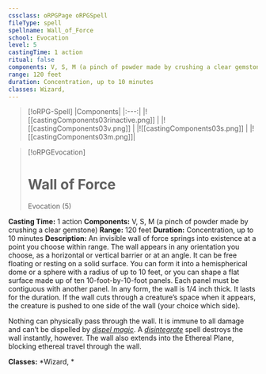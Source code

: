 ```yaml
---
cssclass: oRPGPage oRPGSpell
fileType: spell
spellname: Wall_of_Force
school: Evocation
level: 5
castingTime: 1 action
ritual: false
components: V, S, M (a pinch of powder made by crushing a clear gemstone)
range: 120 feet
duration: Concentration, up to 10 minutes
classes: Wizard,
---
```

> [!oRPG-Spell]
> |Components|
> |:---:|
> |![[castingComponents03rinactive.png]] |
> |![[castingComponents03v.png]] |
> |![[castingComponents03s.png]] |
> |![[castingComponents03m.png]]|

> [!oRPGEvocation]
>#  Wall of Force
> Evocation  (5)

**Casting Time:** 1 action
**Components:** V, S, M (a pinch of powder made by crushing a clear gemstone)
**Range:** 120 feet
**Duration:**  Concentration, up to 10 minutes
**Description:**
An invisible wall of force springs into existence at a point you choose within range. The wall appears in any orientation you choose, as a horizontal or vertical barrier or at an angle. It can be free floating or resting on a solid surface. You can form it into a hemispherical dome or a sphere with a radius of up to 10 feet, or you can shape a flat surface made up of ten 10-foot-by-10-foot panels. Each panel must be contiguous with another panel. In any form, the wall is 1/4 inch thick. It lasts for the duration. If the wall cuts through a creature’s space when it appears, the creature is pushed to one side of the wall (your choice which side).



 Nothing can physically pass through the wall. It is immune to all damage and can’t be dispelled by *[dispel magic](../dispel-magic/ "dispel magic (lvl 3)")*. A *[disintegrate](../disintegrate/ "disintegrate (lvl 6)")* spell destroys the wall instantly, however. The wall also extends into the Ethereal Plane, blocking ethereal travel through the wall.



**Classes:**  *Wizard, *


